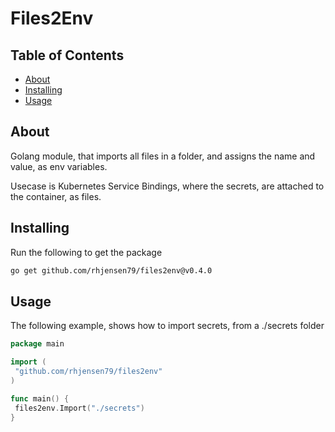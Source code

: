 # Files2Env

## Table of Contents

- [About](#about)
- [Installing](#installing)
- [Usage](#usage)

## About <a name = "about"></a>

Golang module, that imports all files in a folder, and assigns the name and value, as env variables.

Usecase is Kubernetes Service Bindings, where the secrets, are attached to the container, as files.

## Installing

Run the following to get the package

```bash
go get github.com/rhjensen79/files2env@v0.4.0
```

## Usage <a name = "usage"></a>

The following example, shows how to import secrets, from a ./secrets folder

```go
package main

import (
 "github.com/rhjensen79/files2env"
)

func main() {
 files2env.Import("./secrets")
}
```
